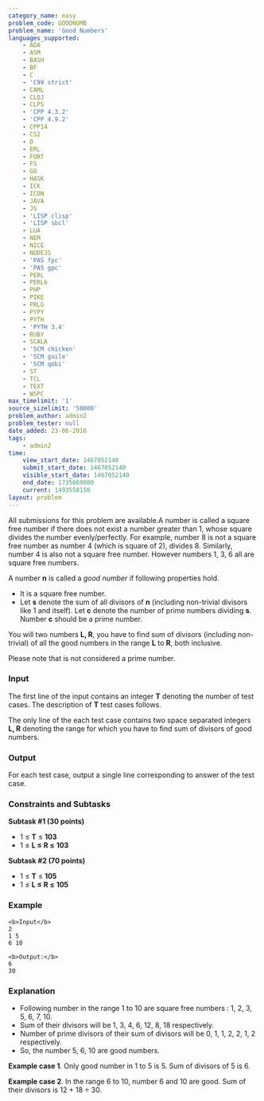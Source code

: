 ```yaml
---
category_name: easy
problem_code: GOODNUMB
problem_name: 'Good Numbers'
languages_supported:
    - ADA
    - ASM
    - BASH
    - BF
    - C
    - 'C99 strict'
    - CAML
    - CLOJ
    - CLPS
    - 'CPP 4.3.2'
    - 'CPP 4.9.2'
    - CPP14
    - CS2
    - D
    - ERL
    - FORT
    - FS
    - GO
    - HASK
    - ICK
    - ICON
    - JAVA
    - JS
    - 'LISP clisp'
    - 'LISP sbcl'
    - LUA
    - NEM
    - NICE
    - NODEJS
    - 'PAS fpc'
    - 'PAS gpc'
    - PERL
    - PERL6
    - PHP
    - PIKE
    - PRLG
    - PYPY
    - PYTH
    - 'PYTH 3.4'
    - RUBY
    - SCALA
    - 'SCM chicken'
    - 'SCM guile'
    - 'SCM qobi'
    - ST
    - TCL
    - TEXT
    - WSPC
max_timelimit: '1'
source_sizelimit: '50000'
problem_author: admin2
problem_tester: null
date_added: 23-06-2016
tags:
    - admin2
time:
    view_start_date: 1467052140
    submit_start_date: 1467052140
    visible_start_date: 1467052140
    end_date: 1735669800
    current: 1493558150
layout: problem
---
```

All submissions for this problem are available.A number is called a square free number if there does not exist a number greater than 1, whose square divides the number evenly/perfectly. For example, number 8 is not a square free number as number 4 (which is square of 2), divides 8. Similarly, number 4 is also not a square free number. However numbers 1, 3, 6 all are square free numbers.

A number **n** is called a _good number_ if following properties hold.

- It is a square free number.
- Let **s** denote the sum of all divisors of **n** (including non-trivial divisors like 1 and itself). Let **c** denote the number of prime numbers dividing **s**. Number **c** should be a prime number.

You will two numbers **L, R**, you have to find sum of divisors (including non-trivial) of all the good numbers in the range **L** to **R**, both inclusive.

Please note that  is not considered a prime number.

### Input

The first line of the input contains an integer **T** denoting the number of test cases. The description of **T** test cases follows.

The only line of the each test case contains two space separated integers **L, R** denoting the range for which you have to find sum of divisors of good numbers.

### Output

For each test case, output a single line corresponding to answer of the test case.

### Constraints and Subtasks

**Subtask #1 (30 points)**

- 1 ≤ **T** ≤ **103**
- 1 ≤ **L ≤ R ≤** **103**

**Subtask #2 (70 points)**

- 1 ≤ **T** ≤ **105**
- 1 ≤ **L ≤ R ≤** **105**

### Example

```
<b>Input</b>
2
1 5
6 10

<b>Output:</b>
6
30

```
### Explanation

- Following number in the range 1 to 10 are square free numbers : 1, 2, 3, 5, 6, 7, 10.
- Sum of their divisors will be 1, 3, 4, 6, 12, 8, 18 respectively.
- Number of prime divisors of their sum of divisors will be 0, 1, 1, 2, 2, 1, 2 respectively.
- So, the number 5, 6, 10 are good numbers.

**Example case 1**. Only good number in 1 to 5 is 5. Sum of divisors of 5 is 6.

**Example case 2**. In the range 6 to 10, number 6 and 10 are good. Sum of their divisors is 12 + 18 = 30.